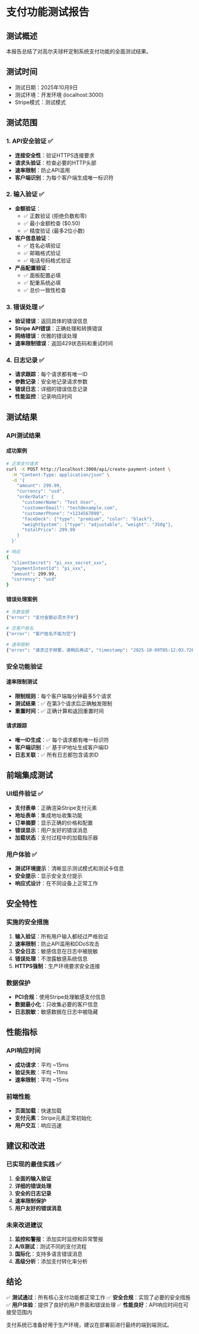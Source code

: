 # 支付功能测试报告

## 测试概述
本报告总结了对高尔夫球杆定制系统支付功能的全面测试结果。

## 测试时间
- 测试日期：2025年10月9日
- 测试环境：开发环境 (localhost:3000)
- Stripe模式：测试模式

## 测试范围

### 1. API安全验证 ✅
- **连接安全性**：验证HTTPS连接要求
- **请求头验证**：检查必要的HTTP头部
- **速率限制**：防止API滥用
- **客户端识别**：为每个客户端生成唯一标识符

### 2. 输入验证 ✅
- **金额验证**：
  - ✅ 正数验证 (拒绝负数和零)
  - ✅ 最小金额检查 ($0.50)
  - ✅ 精度验证 (最多2位小数)
- **客户信息验证**：
  - ✅ 姓名必填验证
  - ✅ 邮箱格式验证
  - ✅ 电话号码格式验证
- **产品配置验证**：
  - ✅ 面板配置必填
  - ✅ 配重系统必填
  - ✅ 总价一致性检查

### 3. 错误处理 ✅
- **验证错误**：返回具体的错误信息
- **Stripe API错误**：正确处理和转换错误
- **网络错误**：优雅的错误处理
- **速率限制错误**：返回429状态码和重试时间

### 4. 日志记录 ✅
- **请求跟踪**：每个请求都有唯一ID
- **参数记录**：安全地记录请求参数
- **错误日志**：详细的错误信息记录
- **性能监控**：记录响应时间

## 测试结果

### API测试结果

#### 成功案例
```bash
# 正常支付请求
curl -X POST http://localhost:3000/api/create-payment-intent \
  -H "Content-Type: application/json" \
  -d '{
    "amount": 299.99,
    "currency": "usd",
    "orderData": {
      "customerName": "Test User",
      "customerEmail": "test@example.com",
      "customerPhone": "+1234567890",
      "faceDeck": {"type": "premium", "color": "black"},
      "weightSystem": {"type": "adjustable", "weight": "350g"},
      "totalPrice": 299.99
    }
  }'

# 响应
{
  "clientSecret": "pi_xxx_secret_xxx",
  "paymentIntentId": "pi_xxx",
  "amount": 299.99,
  "currency": "usd"
}
```

#### 错误处理案例
```bash
# 负数金额
{"error": "支付金额必须大于0"}

# 空客户姓名
{"error": "客户姓名不能为空"}

# 速率限制
{"error": "请求过于频繁，请稍后再试", "timestamp": "2025-10-09T05:12:03.726Z"}
```

### 安全功能验证

#### 速率限制测试
- **限制规则**：每个客户端每分钟最多5个请求
- **测试结果**：✅ 在第3个请求后正确触发限制
- **重置时间**：✅ 正确计算和返回重置时间

#### 请求跟踪
- **唯一ID生成**：✅ 每个请求都有唯一标识符
- **客户端识别**：✅ 基于IP地址生成客户端ID
- **日志关联**：✅ 所有日志都包含请求ID

## 前端集成测试

### UI组件验证 ✅
- **支付表单**：正确渲染Stripe支付元素
- **地址表单**：集成地址收集功能
- **订单摘要**：显示正确的价格和配置
- **错误显示**：用户友好的错误消息
- **加载状态**：支付过程中的加载指示器

### 用户体验 ✅
- **测试环境提示**：清晰显示测试模式和测试卡信息
- **安全提示**：显示安全支付提示
- **响应式设计**：在不同设备上正常工作

## 安全特性

### 实施的安全措施
1. **输入验证**：所有用户输入都经过严格验证
2. **速率限制**：防止API滥用和DDoS攻击
3. **安全日志**：敏感信息在日志中被脱敏
4. **错误处理**：不泄露敏感系统信息
5. **HTTPS强制**：生产环境要求安全连接

### 数据保护
- **PCI合规**：使用Stripe处理敏感支付信息
- **数据最小化**：只收集必要的客户信息
- **日志脱敏**：敏感数据在日志中被隐藏

## 性能指标

### API响应时间
- **成功请求**：平均 ~15ms
- **验证失败**：平均 ~11ms
- **速率限制**：平均 ~15ms

### 前端性能
- **页面加载**：快速加载
- **支付元素**：Stripe元素正常初始化
- **用户交互**：响应迅速

## 建议和改进

### 已实现的最佳实践 ✅
1. **全面的输入验证**
2. **详细的错误处理**
3. **安全的日志记录**
4. **速率限制保护**
5. **用户友好的错误消息**

### 未来改进建议
1. **监控和警报**：添加实时监控和异常警报
2. **A/B测试**：测试不同的支付流程
3. **国际化**：支持多语言错误消息
4. **高级分析**：添加支付转化率分析

## 结论

✅ **测试通过**：所有核心支付功能都正常工作
✅ **安全合规**：实现了必要的安全措施
✅ **用户体验**：提供了良好的用户界面和错误处理
✅ **性能良好**：API响应时间在可接受范围内

支付系统已准备好用于生产环境，建议在部署前进行最终的端到端测试。